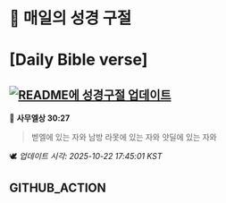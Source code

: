 # 🙏 매일의 성경 구절
# [Daily Bible verse]
## [![README에 성경구절 업데이트](https://github.com/DONGSUKA/first_test/actions/workflows/update-readme-bible.yml/badge.svg)](https://github.com/DONGSUKA/first_test/actions/workflows/update-readme-bible.yml)
<!-- START_BIBLE_VERSE -->
📖 **사무엘상 30:27**
> 벧엘에 있는 자와 남방 라못에 있는 자와 얏딜에 있는 자와

🕊️ _업데이트 시각: 2025-10-22 17:45:01 KST_
  <!-- END_BIBLE_VERSE -->
## GITHUB_ACTION
